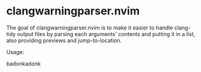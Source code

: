 # clangwarningparser.nvim

The goal of clangwarningparser.nvim is to make it easier to handle clang-tidy output files by parsing each arguments' contents and putting it in a list, also providing previews and jump-to-location.

Usage:


badonkadonk
